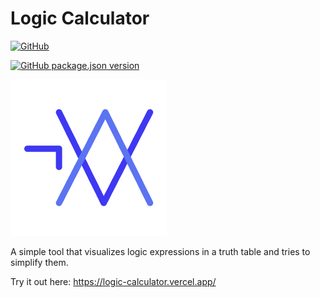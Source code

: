 # Logic Calculator

[![GitHub](https://img.shields.io/github/license/MrF3lix/logic-calculator)]([.](https://raw.githubusercontent.com/MrF3lix/logic-calculator/main/license.txt))

[![GitHub package.json version](https://img.shields.io/github/package-json/v/MrF3lix/logic-calculator)](https://github.com/MrF3lix/logic-calculator)

![Logic Calculator Logo](https://raw.githubusercontent.com/MrF3lix/logic-calculator/main/img/logic-calculator-logo.png)

A simple tool that visualizes logic expressions in a truth table and tries to simplify them.

Try it out here: https://logic-calculator.vercel.app/
